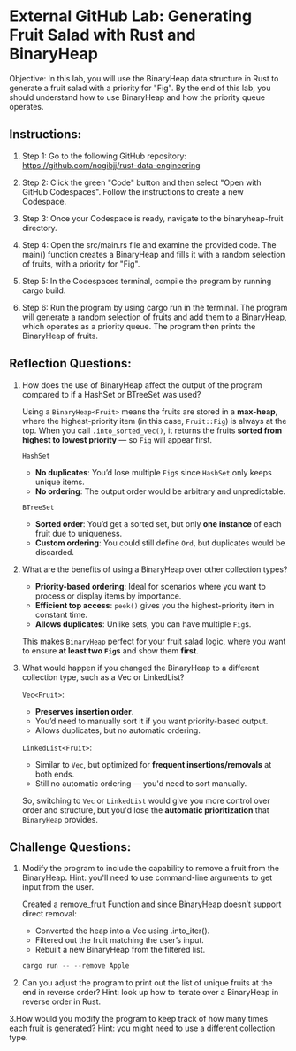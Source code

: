 # External GitHub Lab: Generating Fruit Salad with Rust and BinaryHeap

Objective: In this lab, you will use the BinaryHeap data structure in Rust to generate a fruit salad with a priority for "Fig". By the end of this lab, you should understand how to use BinaryHeap and how the priority queue operates.

## Instructions:

1. Step 1: Go to the following GitHub repository: 
https://github.com/nogibjj/rust-data-engineering

2. Step 2: Click the green "Code" button and then select "Open with GitHub Codespaces". Follow the instructions to create a new Codespace.

3. Step 3: Once your Codespace is ready, navigate to the binaryheap-fruit directory.

4. Step 4: Open the src/main.rs file and examine the provided code. The main() function creates a BinaryHeap and fills it with a random selection of fruits, with a priority for "Fig".

5. Step 5: In the Codespaces terminal, compile the program by running cargo build.

6. Step 6: Run the program by using cargo run in the terminal. The program will generate a random selection of fruits and add them to a BinaryHeap, which operates as a priority queue. The program then prints the BinaryHeap of fruits.

## Reflection Questions:

1. How does the use of BinaryHeap affect the output of the program compared to if a HashSet or BTreeSet was used?

    Using a `BinaryHeap<Fruit>` means the fruits are stored in a **max-heap**, where the highest-priority item (in this case, `Fruit::Fig`) is always at the top. When you call `.into_sorted_vec()`, it returns the fruits **sorted from highest to lowest priority** — so `Fig` will appear first.

    `HashSet`
    - **No duplicates**: You’d lose multiple `Fig`s since `HashSet` only keeps unique items.
    - **No ordering**: The output order would be arbitrary and unpredictable.

    `BTreeSet`
    - **Sorted order**: You’d get a sorted set, but only **one instance** of each fruit due to uniqueness.
    - **Custom ordering**: You could still define `Ord`, but duplicates would be discarded.

2. What are the benefits of using a BinaryHeap over other collection types?
    - **Priority-based ordering**: Ideal for scenarios where you want to process or display items by importance.
    - **Efficient top access**: `peek()` gives you the highest-priority item in constant time.
    - **Allows duplicates**: Unlike sets, you can have multiple `Fig`s.

    This makes `BinaryHeap` perfect for your fruit salad logic, where you want to ensure **at least two `Fig`s** and show them **first**.

3. What would happen if you changed the BinaryHeap to a different collection type, such as a Vec or LinkedList?

    `Vec<Fruit>`:
    - **Preserves insertion order**.
    - You’d need to manually sort it if you want priority-based output.
    - Allows duplicates, but no automatic ordering.

    `LinkedList<Fruit>`:
    - Similar to `Vec`, but optimized for **frequent insertions/removals** at both ends.
    - Still no automatic ordering — you'd need to sort manually.

    So, switching to `Vec` or `LinkedList` would give you more control over order and structure, but you'd lose the **automatic prioritization** that `BinaryHeap` provides.

## Challenge Questions:

1. Modify the program to include the capability to remove a fruit from the BinaryHeap. Hint: you'll need to use command-line arguments to get input from the user.

    Created a remove_fruit Function and since BinaryHeap doesn’t support direct removal:
    - Converted the heap into a Vec<Fruit> using .into_iter().
    - Filtered out the fruit matching the user’s input.
    - Rebuilt a new BinaryHeap from the filtered list.

    ```rust
    cargo run -- --remove Apple
    ```

2. Can you adjust the program to print out the list of unique fruits at the end in reverse order? Hint: look up how to iterate over a BinaryHeap in reverse order in Rust.

3.How would you modify the program to keep track of how many times each fruit is generated? Hint: you might need to use a different collection type.
